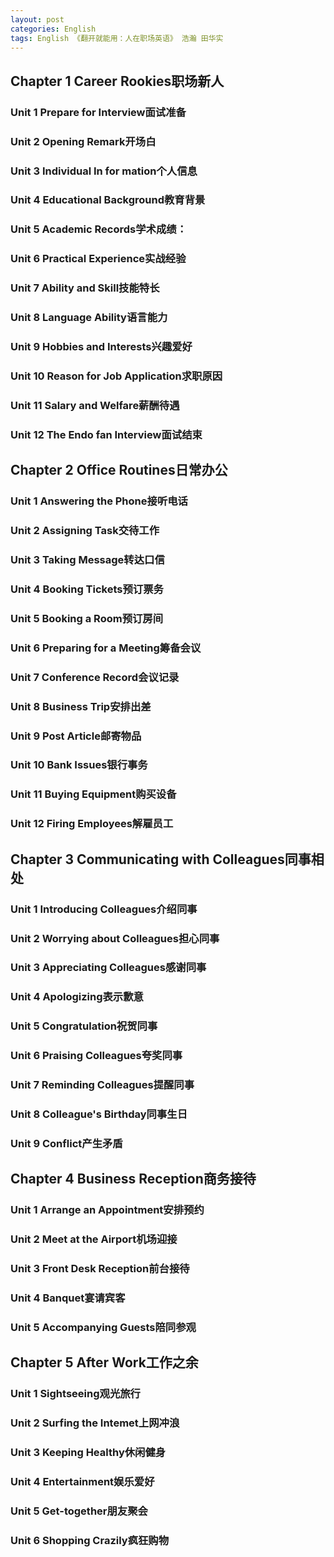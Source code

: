 ```yaml
---
layout: post
categories: English
tags: English 《翻开就能用：人在职场英语》 浩瀚 田华实
---
```


## Chapter 1 Career Rookies职场新人

### Unit 1 Prepare for Interview面试准备

### Unit 2 Opening Remark开场白

### Unit 3 Individual In for mation个人信息

### Unit 4 Educational Background教育背景

### Unit 5 Academic Records学术成绩：

### Unit 6 Practical Experience实战经验

### Unit 7 Ability and Skill技能特长

### Unit 8 Language Ability语言能力

### Unit 9 Hobbies and Interests兴趣爱好

### Unit 10 Reason for Job Application求职原因

### Unit 11 Salary and Welfare薪酬待遇

### Unit 12 The Endo fan Interview面试结束

## Chapter 2 Office Routines日常办公

### Unit 1 Answering the Phone接听电话

### Unit 2 Assigning Task交待工作

### Unit 3 Taking Message转达口信

### Unit 4 Booking Tickets预订票务

### Unit 5 Booking a Room预订房间

### Unit 6 Preparing for a Meeting筹备会议

### Unit 7 Conference Record会议记录

### Unit 8 Business Trip安排出差

### Unit 9 Post Article邮寄物品

### Unit 10 Bank Issues银行事务

### Unit 11 Buying Equipment购买设备

### Unit 12 Firing Employees解雇员工

## Chapter 3 Communicating with Colleagues同事相处

### Unit 1 Introducing Colleagues介绍同事

### Unit 2 Worrying about Colleagues担心同事

### Unit 3 Appreciating Colleagues感谢同事

### Unit 4 Apologizing表示歉意

### Unit 5 Congratulation祝贺同事

### Unit 6 Praising Colleagues夸奖同事

### Unit 7 Reminding Colleagues提醒同事

### Unit 8 Colleague's Birthday同事生日

### Unit 9 Conflict产生矛盾

## Chapter 4 Business Reception商务接待

### Unit 1 Arrange an Appointment安排预约

### Unit 2 Meet at the Airport机场迎接

### Unit 3 Front Desk Reception前台接待

### Unit 4 Banquet宴请宾客

### Unit 5 Accompanying Guests陪同参观

## Chapter 5 After Work工作之余

### Unit 1 Sightseeing观光旅行

### Unit 2 Surfing the Intemet上网冲浪

### Unit 3 Keeping Healthy休闲健身

### Unit 4 Entertainment娱乐爱好

### Unit 5 Get-together朋友聚会

### Unit 6 Shopping Crazily疯狂购物
